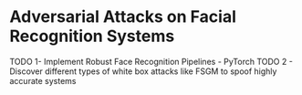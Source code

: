 # Adversarial Attacks on Facial Recognition Systems

TODO 1- Implement Robust Face Recognition Pipelines - PyTorch
TODO 2 - Discover different types of white box attacks like FSGM to spoof highly accurate systems
